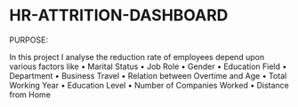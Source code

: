# HR-ATTRITION-DASHBOARD

PURPOSE:

In this project I analyse the reduction rate of employees depend upon various factors like 
• Marital Status
• Job Role
• Gender
• Education Field
• Department
• Business Travel
• Relation between Overtime and Age
• Total Working Year
• Education Level
• Number of Companies Worked
• Distance from Home
